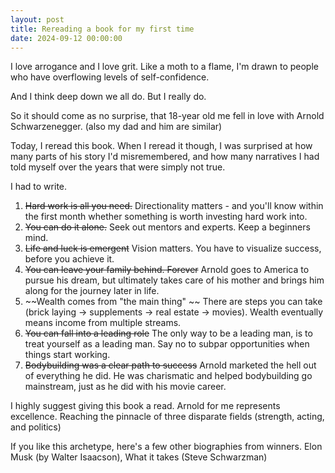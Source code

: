 ```yaml
---
layout: post
title: Rereading a book for my first time
date: 2024-09-12 00:00:00
---
```


I love arrogance and I love grit. Like a moth to a flame, I'm drawn to people who have overflowing levels of self-confidence.

And I think deep down we all do. But I really do.

So it should come as no surprise, that 18-year old me fell in love with Arnold Schwarzenegger. (also my dad and him are similar)

Today, I reread this book. When I reread it though, I was surprised at how many parts of his story I'd misremembered, and how many narratives I had told myself over the years that were simply not true.

I had to write.

1. ~~Hard work is all you need.~~ Directionality matters - and you'll know within the first month whether something is worth investing hard work into.
2. ~~You can do it alone.~~ Seek out mentors and experts. Keep a beginners mind.
3. ~~Life and luck is emergent~~ Vision matters. You have to visualize success, before you achieve it.
4. ~~You can leave your family behind. Forever~~ Arnold goes to America to pursue his dream, but ultimately takes care of his mother and brings him along for the journey later in life.
5. ~~Wealth comes from "the main thing" ~~ There are steps you can take (brick laying -> supplements -> real estate -> movies). Wealth eventually means income from multiple streams.
6. ~~You can fall into a leading role~~ The only way to be a leading man, is to treat yourself as a leading man. Say no to subpar opportunities when things start working.
7. ~~Bodybuilding was a clear path to success~~ Arnold marketed the hell out of everything he did. He was charismatic and helped bodybuilding go mainstream, just as he did with his movie career.

I highly suggest giving this book a read. Arnold for me represents excellence. Reaching the pinnacle of three disparate fields (strength, acting, and politics)

If you like this archetype, here's a few other biographies from winners. Elon Musk (by Walter Isaacson), What it takes (Steve Schwarzman)
